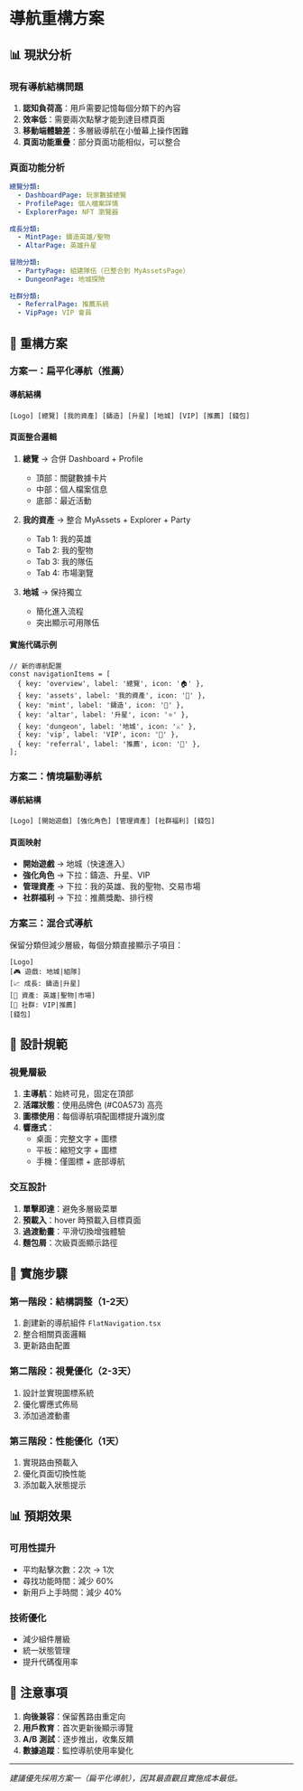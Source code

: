 # 導航重構方案

## 📊 現狀分析

### 現有導航結構問題
1. **認知負荷高**：用戶需要記憶每個分類下的內容
2. **效率低**：需要兩次點擊才能到達目標頁面
3. **移動端體驗差**：多層級導航在小螢幕上操作困難
4. **頁面功能重疊**：部分頁面功能相似，可以整合

### 頁面功能分析
```yaml
總覽分類:
  - DashboardPage: 玩家數據總覽
  - ProfilePage: 個人檔案詳情
  - ExplorerPage: NFT 瀏覽器
  
成長分類:
  - MintPage: 鑄造英雄/聖物
  - AltarPage: 英雄升星
  
冒險分類:
  - PartyPage: 組建隊伍（已整合到 MyAssetsPage）
  - DungeonPage: 地城探險
  
社群分類:
  - ReferralPage: 推薦系統
  - VipPage: VIP 會員
```

## 🎯 重構方案

### 方案一：扁平化導航（推薦）

#### 導航結構
```
[Logo] [總覽] [我的資產] [鑄造] [升星] [地城] [VIP] [推薦] [錢包]
```

#### 頁面整合邏輯
1. **總覽** → 合併 Dashboard + Profile
   - 頂部：關鍵數據卡片
   - 中部：個人檔案信息
   - 底部：最近活動

2. **我的資產** → 整合 MyAssets + Explorer + Party
   - Tab 1: 我的英雄
   - Tab 2: 我的聖物  
   - Tab 3: 我的隊伍
   - Tab 4: 市場瀏覽

3. **地城** → 保持獨立
   - 簡化進入流程
   - 突出顯示可用隊伍

#### 實施代碼示例
```tsx
// 新的導航配置
const navigationItems = [
  { key: 'overview', label: '總覽', icon: '🏠' },
  { key: 'assets', label: '我的資產', icon: '💎' },
  { key: 'mint', label: '鑄造', icon: '🔨' },
  { key: 'altar', label: '升星', icon: '⭐' },
  { key: 'dungeon', label: '地城', icon: '⚔️' },
  { key: 'vip', label: 'VIP', icon: '👑' },
  { key: 'referral', label: '推薦', icon: '🤝' },
];
```

### 方案二：情境驅動導航

#### 導航結構
```
[Logo] [開始遊戲] [強化角色] [管理資產] [社群福利] [錢包]
```

#### 頁面映射
- **開始遊戲** → 地城（快速進入）
- **強化角色** → 下拉：鑄造、升星、VIP
- **管理資產** → 下拉：我的英雄、我的聖物、交易市場
- **社群福利** → 下拉：推薦獎勵、排行榜

### 方案三：混合式導航

保留分類但減少層級，每個分類直接顯示子項目：

```
[Logo] 
[🎮 遊戲: 地城|組隊] 
[📈 成長: 鑄造|升星] 
[💼 資產: 英雄|聖物|市場]
[👥 社群: VIP|推薦]
[錢包]
```

## 📐 設計規範

### 視覺層級
1. **主導航**：始終可見，固定在頂部
2. **活躍狀態**：使用品牌色 (#C0A573) 高亮
3. **圖標使用**：每個導航項配圖標提升識別度
4. **響應式**：
   - 桌面：完整文字 + 圖標
   - 平板：縮短文字 + 圖標
   - 手機：僅圖標 + 底部導航

### 交互設計
1. **單擊即達**：避免多層級菜單
2. **預載入**：hover 時預載入目標頁面
3. **過渡動畫**：平滑切換增強體驗
4. **麵包屑**：次級頁面顯示路徑

## 🔧 實施步驟

### 第一階段：結構調整（1-2天）
1. 創建新的導航組件 `FlatNavigation.tsx`
2. 整合相關頁面邏輯
3. 更新路由配置

### 第二階段：視覺優化（2-3天）
1. 設計並實現圖標系統
2. 優化響應式佈局
3. 添加過渡動畫

### 第三階段：性能優化（1天）
1. 實現路由預載入
2. 優化頁面切換性能
3. 添加載入狀態提示

## 📊 預期效果

### 可用性提升
- 平均點擊次數：2次 → 1次
- 尋找功能時間：減少 60%
- 新用戶上手時間：減少 40%

### 技術優化
- 減少組件層級
- 統一狀態管理
- 提升代碼復用率

## 🚨 注意事項

1. **向後兼容**：保留舊路由重定向
2. **用戶教育**：首次更新後顯示導覽
3. **A/B 測試**：逐步推出，收集反饋
4. **數據追蹤**：監控導航使用率變化

---

*建議優先採用方案一（扁平化導航），因其最直觀且實施成本最低。*